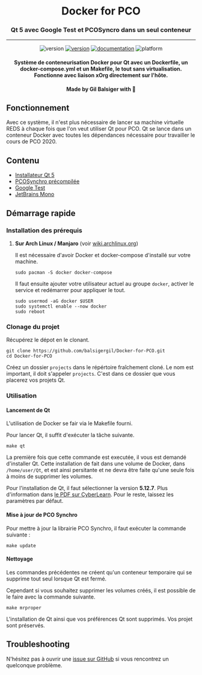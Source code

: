 <h1 align="center">Docker for PCO</h1>
<h3 align="center">Qt 5 avec Google Test et PCOSyncro dans un seul conteneur</h3>
<hr>
<p align="center">
  <img src="https://img.shields.io/badge/version-v0.0.1-green?style=for-the-badge" alt="version">
  <a href="https://github.com/balsigergil/Docker-for-PCO/blob/master/LICENSE"><img src="https://img.shields.io/badge/license-MIT-orange?style=for-the-badge" alt="version"></a>
  <a href="https://github.com/balsigergil/Docker-for-PCO#docker-for-pco"><img src="https://img.shields.io/badge/documentation-README-blue?style=for-the-badge" alt="documentation"></a>
  <img src="https://img.shields.io/badge/platform-linux-yellow?style=for-the-badge&logo=Linux" alt="platform">
</p>

<h4 align="center">Système de conteneurisation Docker pour Qt avec un Dockerfile, un docker-compose.yml et un Makefile, le tout sans virtualisation. Fonctionne avec liaison xOrg directement sur l'hôte.</h4>
<h4 align="center">Made by Gil Balsiger with 🧡</h4>

## Fonctionnement

Avec ce système, il n'est plus nécessaire de lancer sa machine virtuelle REDS à chaque fois que l'on veut utiliser Qt pour PCO. Qt se lance dans un conteneur Docker avec toutes les dépendances nécessaire pour travailler le cours de PCO 2020.

## Contenu

- [Installateur Qt 5](https://www.qt.io/download-open-source)
- [PCOSynchro précompilée](https://gitlab.com/reds-public/pco-synchro)
- [Google Test](https://github.com/google/googletest)
- [JetBrains Mono](https://www.jetbrains.com/lp/mono/)

## Démarrage rapide

### Installation des prérequis

1. **Sur Arch Linux / Manjaro** (voir [wiki.archlinux.org](https://wiki.archlinux.org/index.php/Docker#Installation))

    Il est nécessaire d'avoir Docker et docker-compose d'installé sur votre machine.

    ```
    sudo pacman -S docker docker-compose
    ```

    Il faut ensuite ajouter votre utilisateur actuel au groupe `docker`, activer le service et redémarrer pour appliquer le tout.

    ```
    sudo usermod -aG docker $USER
    sudo systemctl enable --now docker
    sudo reboot
    ```

### Clonage du projet

Récupérez le dépot en le clonant.

```
git clone https://github.com/balsigergil/Docker-for-PCO.git
cd Docker-for-PCO
```

Créez un dossier `projects` dans le répértoire fraîchement cloné. Le nom est important, il doit s'appeler `projects`. C'est dans ce dossier que vous placerez vos projets Qt.

### Utilisation

#### Lancement de Qt

L'utilisation de Docker se fair via le Makefile fourni.

Pour lancer Qt, il suffit d'exécuter la tâche suivante.

```
make qt
```

La première fois que cette commande est executée, il vous est demandé d'installer Qt. Cette installation de fait dans une volume de Docker, dans `/home/user/Qt`, et est ainsi persitante et ne devra être faite qu'une seule fois à moins de supprimer les volumes.

Pour l'installation de Qt, il faut sélectionner la version **5.12.7**. Plus d'information dans [le PDF sur CyberLearn](https://cyberlearn.hes-so.ch/pluginfile.php/3175645/mod_resource/content/1/Guide_labos_PCO_v2020.1.0.pdf). Pour le reste, laissez les paramètres par défaut.

#### Mise à jour de PCO Synchro

Pour mettre à jour la librairie PCO Synchro, il faut exécuter la commande suivante :

```
make update
```

#### Nettoyage

Les commandes précédentes ne créent qu'un conteneur temporaire qui se supprime tout seul lorsque Qt est fermé.

Cependant si vous souhaitez supprimer les volumes créés, il est possible de le faire avec la commande suivante.

```
make mrproper
```

L'installation de Qt ainsi que vos préférences Qt sont supprimés. Vos projet sont préservés.

## Troubleshooting

N'hésitez pas à ouvrir une [issue sur GitHub](https://github.com/balsigergil/Docker-for-PCO/issues) si vous rencontrez un quelconque problème.
